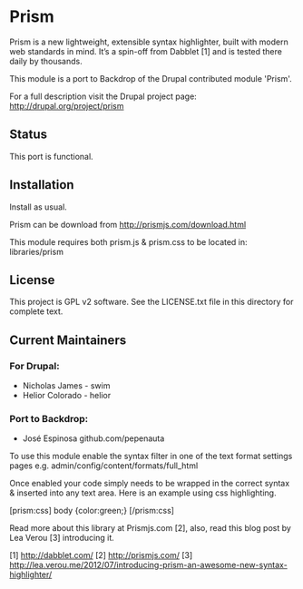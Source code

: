 # Prism

Prism is a new lightweight, extensible syntax highlighter, built with modern
web standards in mind. It’s a spin-off from Dabblet [1] and is tested there daily
by thousands.

This module is a port to Backdrop of the Drupal contributed module 'Prism'. 

For a full description visit the Drupal project page:
http://drupal.org/project/prism

## Status

This port is functional.

## Installation

Install as usual.

Prism can be download from http://prismjs.com/download.html

This module requires both prism.js & prism.css to be located in:
libraries/prism

## License

This project is GPL v2 software. See the LICENSE.txt file in this directory for complete text.
      
## Current Maintainers

### For Drupal:
 + Nicholas James - swim	
 + Helior Colorado - helior


### Port to Backdrop:
 + José Espinosa github.com/pepenauta


To use this module enable the syntax filter in one of the text format settings pages e.g.
admin/config/content/formats/full_html

Once enabled your code simply needs to be wrapped in the correct syntax & inserted
into any text area. Here is an example using css highlighting.

[prism:css] body {color:green;} [/prism:css]

Read more about this library at Prismjs.com [2], also, read this blog post by
Lea Verou [3] introducing it.

[1] http://dabblet.com/
[2] http://prismjs.com/
[3] http://lea.verou.me/2012/07/introducing-prism-an-awesome-new-syntax-highlighter/

